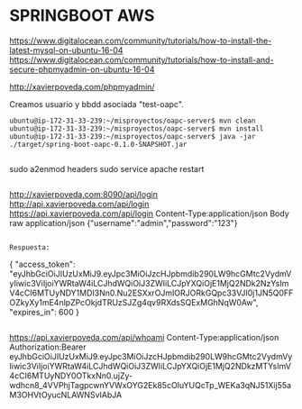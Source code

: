 SPRINGBOOT AWS
==============
https://www.digitalocean.com/community/tutorials/how-to-install-the-latest-mysql-on-ubuntu-16-04
https://www.digitalocean.com/community/tutorials/how-to-install-and-secure-phpmyadmin-on-ubuntu-16-04

http://xavierpoveda.com/phpmyadmin/

Creamos usuario y bbdd asociada "test-oapc".
```
ubuntu@ip-172-31-33-239:~/misproyectos/oapc-server$ mvn clean
ubuntu@ip-172-31-33-239:~/misproyectos/oapc-server$ mvn install
ubuntu@ip-172-31-33-239:~/misproyectos/oapc-server$ java -jar ./target/spring-boot-oapc-0.1.0-SNAPSHOT.jar


```
sudo a2enmod headers
sudo service apache restart
```

```
http://xavierpoveda.com:8090/api/login
http://api.xavierpoveda.com/api/login
https://api.xavierpoveda.com/api/login
Content-Type:application/json
Body raw application/json
{"username":"admin","password":"123"}
```

Respuesta:
```
{
    "access_token": "eyJhbGciOiJIUzUxMiJ9.eyJpc3MiOiJzcHJpbmdib290LW9hcGMtc2VydmVyIiwic3ViIjoiYWRtaW4iLCJhdWQiOiJ3ZWIiLCJpYXQiOjE1MjQ2NDk2NzYsImV4cCI6MTUyNDY1MDI3Nn0.Nu2ESXxrOJmIORJORkGQpc33VJI0j1JN5Q0FFOZkyXy1mE4nlpZPcOkjdTRUzSJZg4qv9RXdsSQExMGhNqW0Aw",
    "expires_in": 600
}
```

```
https://api.xavierpoveda.com/api/whoami
Content-Type:application/json
Authorization:Bearer eyJhbGciOiJIUzUxMiJ9.eyJpc3MiOiJzcHJpbmdib290LW9hcGMtc2VydmVyIiwic3ViIjoiYWRtaW4iLCJhdWQiOiJ3ZWIiLCJpYXQiOjE1MjQ2NDkzMTYsImV4cCI6MTUyNDY0OTkxNn0.ujZy-wdhcn8_4VVPhjTagpcwnYVWxOYG2Ek85cOIuYUQcTp_WEKa3qNJ51Xij55aM3OHVtOyucNLAWNSvIAbJA



